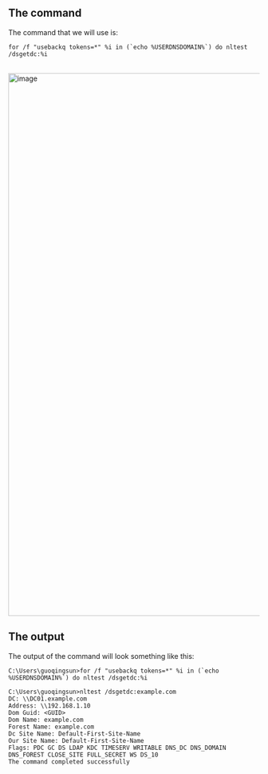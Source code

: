 ## The command

The command that we will use is:

```batch
for /f "usebackq tokens=*" %i in (`echo %USERDNSDOMAIN%`) do nltest /dsgetdc:%i
```
<br><img width="1086" alt="image" src="https://github.com/1015062E/howto/assets/160798406/2674cab4-ea91-4a3d-96a0-5f60568f5d96">


## The output

The output of the command will look something like this:

```batch
C:\Users\guoqingsun>for /f "usebackq tokens=*" %i in (`echo %USERDNSDOMAIN%`) do nltest /dsgetdc:%i

C:\Users\guoqingsun>nltest /dsgetdc:example.com
DC: \\DC01.example.com
Address: \\192.168.1.10
Dom Guid: <GUID>
Dom Name: example.com
Forest Name: example.com
Dc Site Name: Default-First-Site-Name
Our Site Name: Default-First-Site-Name
Flags: PDC GC DS LDAP KDC TIMESERV WRITABLE DNS_DC DNS_DOMAIN DNS_FOREST CLOSE_SITE FULL_SECRET WS DS_10
The command completed successfully
```
